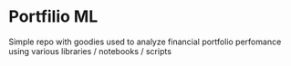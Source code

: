 # Portfilio ML

Simple repo with goodies used to analyze financial portfolio perfomance using various libraries / notebooks / scripts